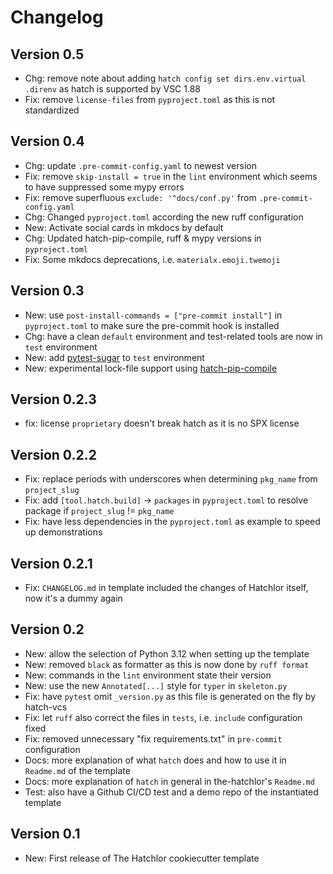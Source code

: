 # Changelog

## Version 0.5

- Chg: remove note about adding `hatch config set dirs.env.virtual .direnv` as hatch is supported by VSC 1.88
- Fix: remove `license-files` from `pyproject.toml` as this is not standardized

## Version 0.4

- Chg: update `.pre-commit-config.yaml` to newest version
- Fix: remove `skip-install = true` in the `lint` environment which seems to have suppressed some mypy errors
- Fix: remove superfluous `exclude: '^docs/conf.py'` from `.pre-commit-config.yaml`
- Chg: Changed `pyproject.toml` according the new ruff configuration
- New: Activate social cards in mkdocs by default
- Chg: Updated hatch-pip-compile, ruff & mypy versions in `pyproject.toml`
- Fix: Some mkdocs deprecations, i.e. `materialx.emoji.twemoji`

## Version 0.3

- New: use `post-install-commands = ["pre-commit install"]` in `pyproject.toml` to make sure the pre-commit hook is installed
- Chg: have a clean `default` environment and test-related tools are now in `test` environment
- New: add [pytest-sugar](https://github.com/Teemu/pytest-sugar/) to `test` environment
- New: experimental lock-file support using [hatch-pip-compile](https://github.com/juftin/hatch-pip-compile)

## Version 0.2.3

- fix: license `proprietary` doesn't break hatch as it is no SPX license

## Version 0.2.2

- Fix: replace periods with underscores when determining `pkg_name` from `project_slug`
- Fix: add `[tool.hatch.build]` -> `packages` in `pyproject.toml` to resolve package if `project_slug` != `pkg_name`
- Fix: have less dependencies in the `pyproject.toml` as example to speed up demonstrations

## Version 0.2.1

- Fix: `CHANGELOG.md` in template included the changes of Hatchlor itself, now it's a dummy again

## Version 0.2

- New: allow the selection of Python 3.12 when setting up the template
- New: removed `black` as formatter as this is now done by `ruff format`
- New: commands in the `lint` environment state their version
- New: use the new `Annotated[...]` style for `typer` in `skeleton.py`
- Fix: have `pytest` omit `_version.py` as this file is generated on the fly by hatch-vcs
- Fix: let `ruff` also correct the files in `tests`, i.e. `include` configuration fixed
- Fix: removed unnecessary "fix requirements.txt" in `pre-commit` configuration
- Docs: more explanation of what `hatch` does and how to use it in `Readme.md` of the template
- Docs: more explanation of `hatch` in general in the-hatchlor's `Readme.md`
- Test: also have a Github CI/CD test and a demo repo of the instantiated template

## Version 0.1

- New: First release of The Hatchlor cookiecutter template
